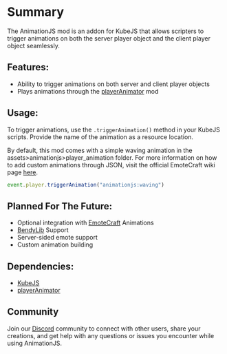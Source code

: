 # Summary

The AnimationJS mod is an addon for KubeJS that allows scripters to trigger animations on both the server player object
and the client player object seamlessly.

## Features:

- Ability to trigger animations on both server and client player objects
- Plays animations through the [playerAnimator](https://www.curseforge.com/minecraft/mc-mods/playeranimator) mod

## Usage:

To trigger animations, use the `.triggerAnimation()` method in your KubeJS scripts. Provide the name of the animation as
a resource location.

By default, this mod comes with a simple waving animation in the assets>animationjs>player_animation folder. For more
information on how to add custom animations through JSON, visit the official EmoteCraft wiki
page [here](https://kosmx.gitbook.io/emotecraft/tutorial/custom-emotes).

```javascript
event.player.triggerAnimation("animationjs:waving")
```

## Planned For The Future:

- Optional integration with [EmoteCraft](https://www.curseforge.com/minecraft/mc-mods/emotecraft-forge) Animations
- [BendyLib](https://www.curseforge.com/minecraft/mc-mods/bendy-lib) Support
- Server-sided emote support
- Custom animation building

## Dependencies:

- [KubeJS](https://www.curseforge.com/minecraft/mc-mods/kubejs)
- [playerAnimator](https://www.curseforge.com/minecraft/mc-mods/playeranimator)

## Community

Join our [Discord](https://discord.gg/lat) community to connect with other users, share your creations, and get help
with any questions or issues you encounter while using AnimationJS.
